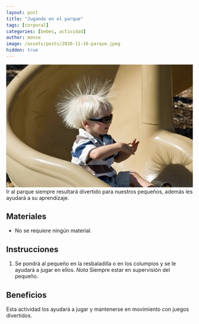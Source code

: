```yaml
---
layout: post
title: "Jugando en el parque"
tags: [corporal]
categories: [bebes, actividad]
author: monse
image: /assets/posts/2020-11-16-parque.jpeg
hidden: true
---
```

![Actividad de parque](/assets/posts/2020-11-16-parque.jpeg)<br/> 
Ir al parque siempre resultará divertido para nuestros pequeños, además les ayudará a su aprendizaje. 
 
## Materiales 
- No se requiere ningún material.

## Instrucciones 
1. Se pondrá al pequeño en la resbaladilla o en los columpios y se le ayudará a jugar en ellos.
*Nota* Siempre estar en supervisión del pequeño. 

## Beneficios 
Esta actividad los ayudará a jugar y mantenerse en movimiento con juegos divertidos. 
